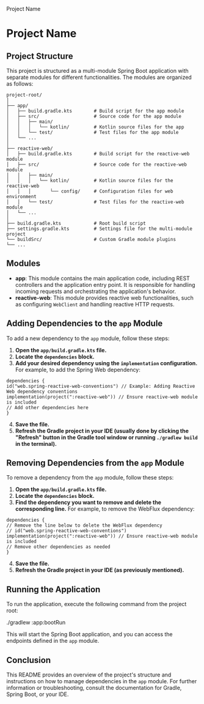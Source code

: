 Project Name

Project Name
============

Project Structure
-----------------

This project is structured as a multi-module Spring Boot application with separate modules for different functionalities. The modules are organized as follows:

```
project-root/
│
├── app/
│   ├── build.gradle.kts        # Build script for the app module
│   ├── src/                    # Source code for the app module
│   │   ├── main/
│   │   │   └── kotlin/         # Kotlin source files for the app
│   │   └── test/               # Test files for the app module
│   └── ...
│
├── reactive-web/
│   ├── build.gradle.kts        # Build script for the reactive-web module
│   ├── src/                    # Source code for the reactive-web module
│   │   ├── main/
│   │   │   └── kotlin/         # Kotlin source files for the reactive-web
│   │   │       └── config/     # Configuration files for web environment
│   │   └── test/               # Test files for the reactive-web module
│   └── ...
│
├── build.gradle.kts            # Root build script
├── settings.gradle.kts         # Settings file for the multi-module project
└── buildSrc/                   # Custom Gradle module plugins
└── ...
```
Modules
-------

*   **app**: This module contains the main application code, including REST controllers and the application entry point. It is responsible for handling incoming requests and orchestrating the application's behavior.
*   **reactive-web**: This module provides reactive web functionalities, such as configuring `WebClient` and handling reactive HTTP requests.

Adding Dependencies to the `app` Module
---------------------------------------

To add a new dependency to the `app` module, follow these steps:

1.  **Open the `app/build.gradle.kts` file.**
2.  **Locate the `dependencies` block.**
3.  **Add your desired dependency using the `implementation` configuration.** For example, to add the Spring Web dependency:

```
dependencies {
id("web.spring-reactive-web-conventions") // Example: Adding Reactive Web dependency conventions
implementation(project(":reactive-web")) // Ensure reactive-web module is included
// Add other dependencies here
}
```

4.  **Save the file.**
5.  **Refresh the Gradle project in your IDE (usually done by clicking the "Refresh" button in the Gradle tool window or running `./gradlew build` in the terminal).**

Removing Dependencies from the `app` Module
-------------------------------------------

To remove a dependency from the `app` module, follow these steps:

1.  **Open the `app/build.gradle.kts` file.**
2.  **Locate the `dependencies` block.**
3.  **Find the dependency you want to remove and delete the corresponding line.** For example, to remove the WebFlux dependency:

```
dependencies {
// Remove the line below to delete the WebFlux dependency
// id("web.spring-reactive-web-conventions")
implementation(project(":reactive-web")) // Ensure reactive-web module is included
// Remove other dependencies as needed
}
```

4.  **Save the file.**
5.  **Refresh the Gradle project in your IDE (as previously mentioned).**

Running the Application
-----------------------

To run the application, execute the following command from the project root:

./gradlew :app:bootRun

This will start the Spring Boot application, and you can access the endpoints defined in the `app` module.

Conclusion
----------

This README provides an overview of the project's structure and instructions on how to manage dependencies in the `app` module. For further information or troubleshooting, consult the documentation for Gradle, Spring Boot, or your IDE.